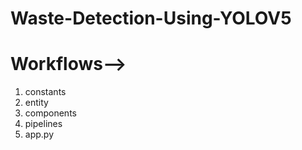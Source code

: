 # Waste-Detection-Using-YOLOV5


# Workflows-->

1. constants
2. entity
3. components
4. pipelines
5. app.py